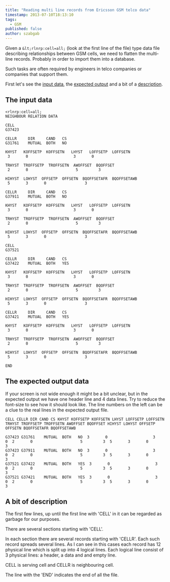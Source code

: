 ```yaml
---
title: "Reading multi line records from Ericsson GSM telco data"
timestamp: 2013-07-10T18:13:10
tags:
  - GSM
published: false
author: szabgab
---
```



Given a `&lt;rlnrp:cell=all;` (look at the first line of the file)
type data file describing relationships between GSM cells,
we need to flatten the multi-line records. Probably in order to import them into a database.

Such tasks are often required by engineers in telco companies or companies that support them.



First let's see the [input data](#input), the [expected output](#output) and
a bit of a [description](#description).

<h2 id="input">The input data</h2>

```
<rlnrp:cell=all;
NEIGHBOUR RELATION DATA

CELL
G37423

CELLR     DIR     CAND   CS
G31761    MUTUAL  BOTH   NO

KHYST   KOFFSETP  KOFFSETN   LHYST   LOFFSETP  LOFFSETN
 3       0                    3       0

TRHYST  TROFFSETP  TROFFSETN  AWOFFSET  BQOFFSET
 2       0                     5         3

HIHYST  LOHYST  OFFSETP  OFFSETN  BQOFFSETAFR  BQOFFSETAWB
 5       3       0                 3

CELLR     DIR     CAND   CS
G37911    MUTUAL  BOTH   NO

KHYST   KOFFSETP  KOFFSETN   LHYST   LOFFSETP  LOFFSETN
 3       0                    3       0

TRHYST  TROFFSETP  TROFFSETN  AWOFFSET  BQOFFSET
 2       0                     5         3

HIHYST  LOHYST  OFFSETP  OFFSETN  BQOFFSETAFR  BQOFFSETAWB
 5       3       0                 3

CELL
G37521

CELLR     DIR     CAND   CS
G37422    MUTUAL  BOTH   YES

KHYST   KOFFSETP  KOFFSETN   LHYST   LOFFSETP  LOFFSETN
 3       0                    3       0

TRHYST  TROFFSETP  TROFFSETN  AWOFFSET  BQOFFSET
 2       0                     5         3

HIHYST  LOHYST  OFFSETP  OFFSETN  BQOFFSETAFR  BQOFFSETAWB
 5       3       0                 3

CELLR     DIR     CAND   CS
G37421    MUTUAL  BOTH   YES

KHYST   KOFFSETP  KOFFSETN   LHYST   LOFFSETP  LOFFSETN
 3       0                    3       0

TRHYST  TROFFSETP  TROFFSETN  AWOFFSET  BQOFFSET
 2       0                     5         3

HIHYST  LOHYST  OFFSETP  OFFSETN  BQOFFSETAFR  BQOFFSETAWB
 5       3       0                 3

END
```

<h2 id="output">The expected output data</h2>

If your screen is not wide enough it might be a bit unclear, but in the expected output we have one header line and 4 data lines.
Try to reduce the font-size to see how it should look like. The line numbers on the left can be a clue to the real lines in the expected
output file.

```
CELL CELLR DIR CAND CS KHYST KOFFSETP KOFFSETN LHYST LOFFSETP LOFFSETN TRHYST TROFFSETP TROFFSETN AWOFFSET BQOFFSET HIHYST LOHYST OFFSETP OFFSETN BQOFFSETAFR BQOFFSETAWB

G37423 G31761    MUTUAL  BOTH   NO  3       0                    3       0  2       0                     5         3  5       3       0                 3
G37423 G37911    MUTUAL  BOTH   NO  3       0                    3       0  2       0                     5         3  5       3       0                 3
G37521 G37422    MUTUAL  BOTH   YES  3       0                    3       0  2       0                     5         3  5       3       0                 3
G37521 G37421    MUTUAL  BOTH   YES  3       0                    3       0  2       0                     5         3  5       3       0                 3
```

<h2 id="description">A bit of description</h2>

The first few lines, up until the first line with 'CELL' in it can be regarded as garbage for our purposes.

There are several sections starting with 'CELL'.

In each section there are several records starting with 'CELLR'. Each such record spreads several lines.
As I can see in this cases each record has 12 physical line which is split up into 4 logical lines.
Each logical line consist of 3 physical lines: a header, a data and and empty line.

CELL is serving cell and CELLR is neighbouring cell.

The line with the 'END' indicates the end of all the file.

